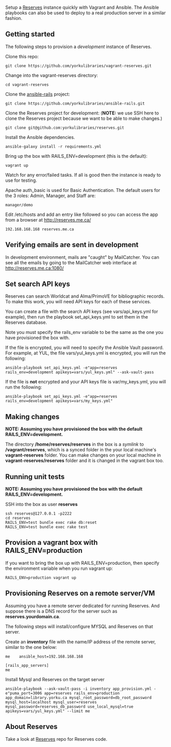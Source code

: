 Setup a [Reserves](https://github.com/yorkulibraries/reserves) instance quickly with Vagrant and Ansible. The Ansible playbooks can also be used to deploy to a real production server in a similar fashion.


## Getting started

The following steps to provision a *development* instance of Reserves.  

Clone this repo:
```
git clone https://github.com/yorkulibraries/vagrant-reserves.git
```

Change into the vagrant-reserves directory:
```
cd vagrant-reserves
```

Clone the [ansible-rails](https://github.com/yorkulibraries/ansible-rails) project:
```
git clone https://github.com/yorkulibraries/ansible-rails.git
```

Clone the Reserves project for development: (**NOTE:** we use SSH here to clone the Reserves project because we want to be able to make changes.)
```
git clone git@github.com:yorkulibraries/reserves.git
```

Install the Ansible dependencies.

```
ansible-galaxy install -r requirements.yml
```

Bring up the box with RAILS_ENV=development (this is the default):

```
vagrant up
```

Watch for any error/failed tasks. If all is good then the instance is ready to use for testing.

Apache auth_basic is used for Basic Authentication. The default users for the 3 roles: Admin, Manager, and Staff are:

```
manager/demo
```

Edit /etc/hosts and add an entry like followed so you can access the app from a browser at http://reserves.me.ca/

```
192.168.168.168 reserves.me.ca
```

## Verifying emails are sent in development

In development environment, mails are "caught" by MailCatcher. You can see all the emails by going to the MailCatcher web interface at http://reserves.me.ca:1080/

## Set search API keys

Reserves can search Worldcat and Alma/PrimoVE for bibliographic records. To make this work, you will need API keys for each of these services.

You can create a file with the search API keys (see vars/api_keys.yml for example), then run the playbook set_api_keys.yml to set them in the Reserves database.

Note you must specify the rails_env variable to be the same as the one you have provisioned the box with.

If the file is encrypted, you will need to specify the Ansible Vault password. For example, at YUL, the file vars/yul_keys.yml is encrypted, you will run the following:

```
ansible-playbook set_api_keys.yml -e"app=reserves rails_env=development apikeys=vars/yul_keys.yml" --ask-vault-pass
```

If the file is **not** encrypted and your API keys file is var/my_keys.yml, you will run the following:

```
ansible-playbook set_api_keys.yml -e"app=reserves rails_env=development apikeys=vars/my_keys.yml"
```

## Making changes

**NOTE: Assuming you have provisioned the box with the default RAILS_ENV=development.**

The directory **/home/reserves/reserves** in the box is a *symlink* to **/vagrant/reserves**, which is a synced folder in the your local machine's **vagrant-reserves** folder.
You can make changes on your local machine in **vagrant-reserves/reserves** folder and it is changed in the vagrant box too. 

## Running unit tests

**NOTE: Assuming you have provisioned the box with the default RAILS_ENV=development.**

SSH into the box as user **reserves**
```
ssh reserves@127.0.0.1 -p2222
cd reserves
RAILS_ENV=test bundle exec rake db:reset
RAILS_ENV=test bundle exec rake test
```

## Provision a vagrant box with RAILS_ENV=production

If you want to bring the box up with RAILS_ENV=production, then specify the environment variable when you run vagrant up:

```
RAILS_ENV=production vagrant up
```

## Provisioning Reserves on a remote server/VM

Assuming you have a remote server dedicated for running Reserves. And suppose there is a DNS record for the server such as **reserves.yourdomain.ca**.

The following steps will install/configure MYSQL and Reserves on that server.

Create an **inventory** file with the name/IP address of the remote server, similar to the one below:
```
me    ansible_host=192.168.168.168

[rails_app_servers]
me
```

Install Mysql and Reserves on the target server

```
ansible-playbook --ask-vault-pass -i inventory app_provision.yml -e"puma_port=3006 app=reserves rails_env=production app_domain=library.yorku.ca mysql_root_password=db_root_password mysql_host=localhost mysql_user=reserves mysql_password=reserves_db_password use_local_mysql=true apikeys=vars/yul_keys.yml" --limit me
```

## About Reserves
Take a look at [Reserves](https://github.com/yorkulibraries/reserves) repo for Reserves code.
